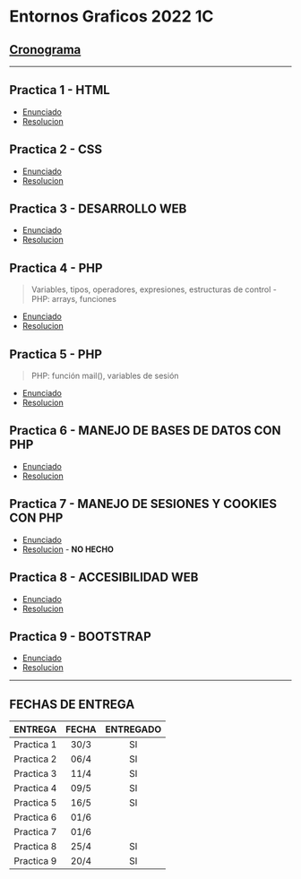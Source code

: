 # Entornos Graficos 2022 1C

## [Cronograma](/cronograma/UTN_EntornosGr%C3%A1ficos_Cronograma_2022_1C.pdf)
---
## Practica 1 - HTML
- [Enunciado](/practica-1//UTN%20-%20Entornos%20Gr%C3%A1ficos%20-%20HTML%20Pr%C3%A1ctica%201.pdf)
- [Resolucion](/practica-1/)

## Practica 2 - CSS
- [Enunciado](/practica-2/UTN_Entornos%20Gr%C3%A1ficos_CSS%20Pr%C3%A1ctica%202.pdf)
- [Resolucion](/practica-2/)

## Practica 3 - DESARROLLO WEB
- [Enunciado](/practica-3/UTN_Entornos%20Gráficos_Práctica3.pdf)
- [Resolucion](practica-3/Practica%203%20-%20Resoluci%C3%B3n.pdf)

## Practica 4 - PHP

> Variables, tipos, operadores, expresiones, estructuras de control - PHP: arrays, funciones

- [Enunciado](/practica-4/UTN_Entornos_Gr%C3%A1ficos_Pr%C3%A1ctica4.pdf)
- [Resolucion](/practica-4/)

## Practica 5 - PHP

> PHP: función mail(), variables de sesión  

- [Enunciado](/practica-5/UTN_Entornos_Gr%C3%A1ficos_EnunciadoPractica_5.pdf)
- [Resolucion](/practica-5/)

## Practica 6 - MANEJO DE BASES DE DATOS CON PHP

- [Enunciado](/practica-6/UTN_Entornos_Gr%C3%A1ficos_Pr%C3%A1ctica6.pdf)
- [Resolucion](/practica-6/) 

## Practica 7 - MANEJO DE SESIONES Y COOKIES CON PHP

- [Enunciado](/practica-7/UTN_Entornos_Gr%C3%A1ficos_Pr%C3%A1ctica7.pdf)
- [Resolucion]() - **NO HECHO**

## Practica 8 - ACCESIBILIDAD WEB

- [Enunciado](/practica-8/UTN_Entornos_Gr%C3%A1ficos_Pr%C3%A1ctica_8.pdf)
- [Resolucion](/practica-8/Practica%208%20-%20Resolucion.pdf)

## Practica 9 - BOOTSTRAP

- [Enunciado](/practica-9/UTN_EG_Práctica%20Bootstrap.pdf)
- [Resolucion](/practica-9/)

---

## FECHAS DE ENTREGA

| ENTREGA    | FECHA | ENTREGADO |
| :--------- | :---: | :-------: |
| Practica 1 | 30/3  |    SI     |
| Practica 2 | 06/4  |    SI     |
| Practica 3 | 11/4  |    SI     |
| Practica 4 | 09/5  |    SI     |
| Practica 5 | 16/5  |    SI     |
| Practica 6 | 01/6  |           |
| Practica 7 | 01/6  |           |
| Practica 8 | 25/4  |    SI     |
| Practica 9 | 20/4  |    SI     |